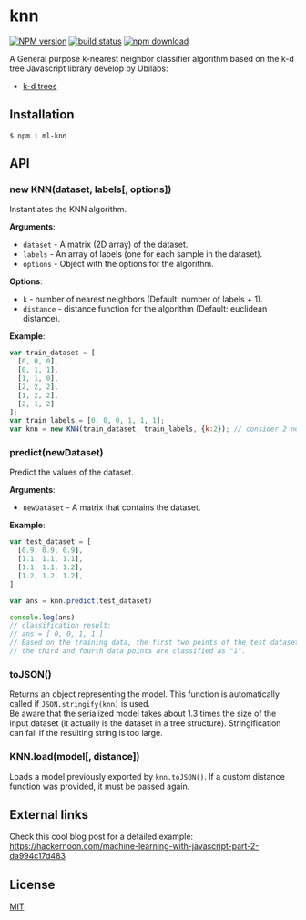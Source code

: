 # knn

[![NPM version][npm-image]][npm-url]
[![build status][travis-image]][travis-url]
[![npm download][download-image]][download-url]

A General purpose k-nearest neighbor classifier algorithm based on the k-d tree Javascript library develop by Ubilabs:

- [k-d trees](https://github.com/ubilabs/kd-tree-javascript)

## Installation

`$ npm i ml-knn`

## API

### new KNN(dataset, labels[, options])

Instantiates the KNN algorithm.

**Arguments**:

- `dataset` - A matrix (2D array) of the dataset.
- `labels` - An array of labels (one for each sample in the dataset).
- `options` - Object with the options for the algorithm.

**Options**:

- `k` - number of nearest neighbors (Default: number of labels + 1).
- `distance` - distance function for the algorithm (Default: euclidean distance).

**Example**:

```js
var train_dataset = [
  [0, 0, 0],
  [0, 1, 1],
  [1, 1, 0],
  [2, 2, 2],
  [1, 2, 2],
  [2, 1, 2]
];
var train_labels = [0, 0, 0, 1, 1, 1];
var knn = new KNN(train_dataset, train_labels, {k:2}); // consider 2 nearest neighbors 

```

### predict(newDataset)

Predict the values of the dataset.

**Arguments**:

- `newDataset` - A matrix that contains the dataset.

**Example**:

```js
var test_dataset = [
  [0.9, 0.9, 0.9],
  [1.1, 1.1, 1.1],
  [1.1, 1.1, 1.2],
  [1.2, 1.2, 1.2],
]

var ans = knn.predict(test_dataset)

console.log(ans)
// classification result: 
// ans = [ 0, 0, 1, 1 ]
// Based on the training data, the first two points of the test dataset are classified as "0" (type 0, perhaps), 
// the third and fourth data points are classified as "1".

```


### toJSON()

Returns an object representing the model. This function is automatically called if `JSON.stringify(knn)` is used.  
Be aware that the serialized model takes about 1.3 times the size of the input dataset (it actually is the dataset in a tree structure). Stringification can fail if the resulting string is too large.

### KNN.load(model[, distance])

Loads a model previously exported by `knn.toJSON()`. If a custom distance function was provided, it must be passed again.

## External links

Check this cool blog post for a detailed example:
https://hackernoon.com/machine-learning-with-javascript-part-2-da994c17d483

## License

[MIT](./LICENSE)

[npm-image]: https://img.shields.io/npm/v/ml-knn.svg?style=flat-square
[npm-url]: https://npmjs.org/package/ml-knn
[travis-image]: https://img.shields.io/travis/mljs/knn/master.svg?style=flat-square
[travis-url]: https://travis-ci.org/mljs/knn
[download-image]: https://img.shields.io/npm/dm/ml-knn.svg?style=flat-square
[download-url]: https://npmjs.org/package/ml-knn
